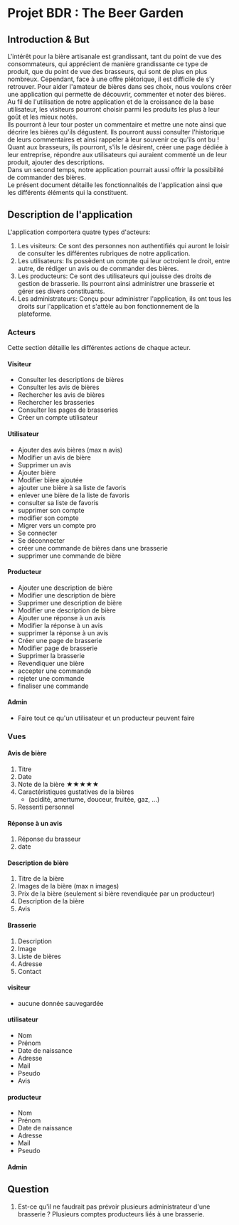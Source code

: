 # Projet BDR : The Beer Garden

## Introduction & But

L'intérêt pour la bière artisanale est grandissant, tant du point de vue des consommateurs, qui apprécient de manière grandissante ce type de produit, que du point de vue des brasseurs, qui sont de plus en plus nombreux. Cependant, face à une offre plétorique, il est difficile de s'y retrouver. Pour aider l'amateur de bières dans ses choix, nous voulons créer une application qui permette de découvrir, commenter et noter des bières. Au fil de l'utilisation de notre application et de la croissance de la base utilisateur, les visiteurs pourront choisir parmi les produits les plus à leur goût et les mieux notés.  
Ils pourront à leur tour poster un commentaire et mettre une note ainsi que décrire les bières qu'ils dégustent. Ils pourront aussi consulter l'historique de leurs commentaires et ainsi rappeler à leur souvenir ce qu'ils ont bu !  
Quant aux brasseurs, ils pourront, s'ils le désirent, créer une page dédiée à leur entreprise, répondre aux utilisateurs qui auraient commenté un de leur produit, ajouter des descriptions.  
Dans un second temps, notre application pourrait aussi offrir la possibilité de commander des bières.  
Le présent document détaille les fonctionnalités de l'application ainsi que les différents éléments qui la constituent.

## Description de l'application

L'application comportera quatre types d'acteurs:

1. Les visiteurs: Ce sont des personnes non authentifiés qui auront le loisir de consulter les différentes rubriques de notre application.
2. Les utilisateurs: Ils possèdent un compte qui leur octroient le droit, entre autre, de rédiger un avis ou de commander des bières.
3. Les producteurs: Ce sont des utilisateurs qui jouisse des droits de gestion de brasserie. Ils pourront ainsi administrer une brasserie et gérer ses divers constituants.
4. Les administrateurs: Conçu pour administrer l'application, ils ont tous les droits sur l'application et s'attèle au bon fonctionnement de la plateforme.

### Acteurs

Cette section détaille les différentes actions de chaque acteur.

#### Visiteur

* Consulter les descriptions de bières
* Consulter les avis de bières
* Rechercher les avis de bières
* Rechercher les brasseries
* Consulter les pages de brasseries
* Créer un compte utilisateur

#### Utilisateur

* Ajouter des avis bières (max n avis)
* Modifier un avis de bière
* Supprimer un avis
* Ajouter bière
* Modifier bière ajoutée
* ajouter une bière à sa liste de favoris
* enlever une bière de la liste de favoris
* consulter sa liste de favoris
* supprimer son compte
* modifier son compte
* Migrer vers un compte pro
* Se connecter
* Se déconnecter
* créer une commande de bières dans une brasserie
* supprimer une commande de bière

#### Producteur

* Ajouter une description de bière
* Modifier une description de bière
* Supprimer une description de bière
* Modifier une description de bière
* Ajouter une réponse à un avis
* Modifier la réponse à un avis
* supprimer la réponse à un avis
* Créer une page de brasserie
* Modifier page de brasserie
* Supprimer la brasserie
* Revendiquer une bière
* accepter une commande
* rejeter une commande
* finaliser une commande

#### Admin

* Faire tout ce qu'un utilisateur et un producteur peuvent faire

### Vues

#### Avis de bière

1. Titre
2. Date
3. Note de la bière ★★★★★
4. Caractéristiques gustatives de la bières
    * (acidité, amertume, douceur, fruitée, gaz, ...)
5. Ressenti personnel

#### Réponse à un avis

1. Réponse du brasseur
2. date

#### Description de bière

1. Titre de la bière
2. Images de la bière (max n images)
3. Prix de la bière (seulement si bière revendiquée par un producteur)
4. Description de la bière
5. Avis

#### Brasserie

1. Description
2. Image
3. Liste de bières
4. Adresse
5. Contact

#### visiteur

* aucune donnée sauvegardée

#### utilisateur

* Nom
* Prénom
* Date de naissance
* Adresse
* Mail
* Pseudo
* Avis

#### producteur

* Nom
* Prénom
* Date de naissance
* Adresse
* Mail
* Pseudo

#### Admin


## Question

1) Est-ce qu'il ne faudrait pas prévoir plusieurs administrateur d'une brasserie ? Plusieurs comptes producteurs liés à une brasserie.
